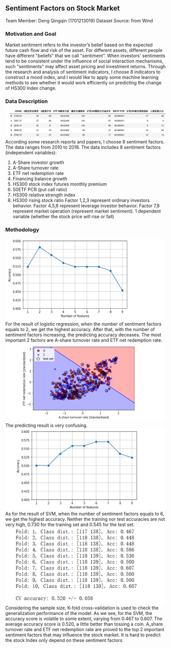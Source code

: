 ## Sentiment Factors on Stock Market 
Team Member: Deng Qingqin (1701213019)
Dataset Source: from Wind
### Motivation and Goal
Market sentiment refers to the investor’s belief based on the expected future cash flow and risk of the asset. For different assets, different people have different "beliefs" that we call "sentiment”. When investors' sentiments tend to be consistent under the influence of social interaction mechanisms, such "sentiments" may affect asset pricing and investment returns.
Through the research and analysis of sentiment indicators, I choose 8 indicators to construct a mood index, and I would like to apply some machine learning methods to see whether it would work efficiently on predicting the change of HS300 Index change.
### Data Description
![alt text](https://github.com/DengQingqin/PHBS_TQFML-Sentiment-Measures-on-Stock-Market/blob/master/1.png "Logo Title Text 1")
According some research reports and papers, I choose 8 sentiment factors.
The data ranges from 2010 to 2018.
The data includes 8 sentiment factors (independent variables):
1.	A-Share investor growth
2.	A-Share turnover rate
3.	ETF net redemption rate
4.	Financing balance growth
5.	HS300 stock index futures monthly premium
6.	50ETF PCR (put call ratio)
7.	HS300 relative strength index
8.	HS300 rising stock ratio
Factor 1,2,3 represent ordinary investors behavior.
Factor 4,5,6 represent leverage investor behavior.
Factor 7,8 represent market operation (represent market sentiment).
1 dependent variable (whether the stock price will rise or fall)
### Methodology
![alt text](https://github.com/DengQingqin/PHBS_TQFML-Sentiment-Measures-on-Stock-Market/blob/master/2.png "Logo Title Text 1")
For the result of logistic regression, when the number of sentiment factors equals to 2, we get the highest accuracy. After that, with the number of sentiment factors increasing, the predicting accuracy deceases. The most important 2 factors are A-share turnover rate and ETF net redemption rate. 
![alt text](https://github.com/DengQingqin/PHBS_TQFML-Sentiment-Measures-on-Stock-Market/blob/master/3.png "Logo Title Text 1")
The predicting result is very confusing.
![alt text](https://github.com/DengQingqin/PHBS_TQFML-Sentiment-Measures-on-Stock-Market/blob/master/4.png "Logo Title Text 1")
As for the result of SVM, when the number of sentiment factors equals to 6, we get the highest accuracy. Neither the training nor test accuracies are not very high, 0.730 for the training set and 0.545 for the test set. 
![alt text](https://github.com/DengQingqin/PHBS_TQFML-Sentiment-Measures-on-Stock-Market/blob/master/5.png "Logo Title Text 1")
Considering the sample size, K-fold cross-validation is used to check the generalization performance of the model. As we see, for the SVM, the accuracy score is volatile to some extent, varying from 0.467 to 0.607. The average accuracy score is 0.520, a little better than tossing a coin.
A_share turnover rate and ETF net redemption rate are proved to the top 2 important sentiment factors that may influence the stock market.
It is hard to predict the stock Index only depend on these sentiment factors.

